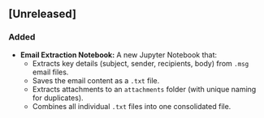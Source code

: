 ## [Unreleased]
### Added
- **Email Extraction Notebook:** A new Jupyter Notebook that:
  - Extracts key details (subject, sender, recipients, body) from `.msg` email files.
  - Saves the email content as a `.txt` file.
  - Extracts attachments to an `attachments` folder (with unique naming for duplicates).
  - Combines all individual `.txt` files into one consolidated file.
